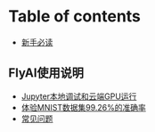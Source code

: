 # Table of contents

* [新手必读](README.md)

## FlyAI使用说明

* [Jupyter本地调试和云端GPU运行](flyai-shi-yong-shuo-ming/jupyter.md)
* [体验MNIST数据集99.26%的准确率](flyai-shi-yong-shuo-ming/mnist.md)
* [常见问题](question.md)

